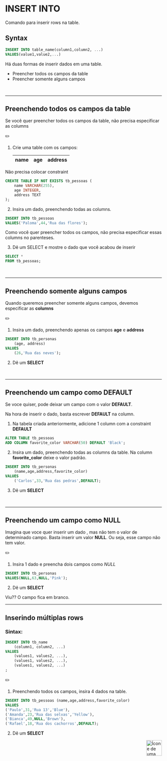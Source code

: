 # INSERT INTO
Comando para inserir rows na table.




## Syntax
```sql
INSERT INTO table_name(column1,column2, ...)
VALUES(value1,value2,...)
```



Há duas formas de inserir dados em uma table.

* Preencher todos os campos da table
* Preencher somente alguns campos

<br>
<hr>

## Preenchendo todos os campos da table
Se você quer preencher todos os campos da table, não precisa especificar as columns

:pencil2:

1. Crie uma table com os campos:

    | name | age | address |
    | ---  | --- | ------- |


Não precisa colocar constraint

```sql
CREATE TABLE IF NOT EXISTS tb_pessoas (
    name VARCHAR(255),
    age INTEGER,
    address TEXT
);
```

2. Insira um dado, preenchendo todas as columns.
```sql
INSERT INTO tb_pessoas
VALUES('Paloma',44,'Rua das flores');
```

Como você quer preencher todos os campos, não precisa especificar essas columns no parenteses.

3. Dê um SELECT e mostre o dado que você acabou de inserir
```sql
SELECT *
FROM tb_pessoas;
```
<br>
<hr>

## Preenchendo somente alguns campos
Quando queremos preencher somente alguns campos, devemos especificar as **columns**

:pencil2:

1. Insira um dado, preenchendo apenas os campos **age** e **address**
```sql
INSERT INTO tb_personas
    (age, address)
VALUES
    (26,'Rua das neves');
```

2. Dê um **SELECT**

<br>
<hr>

## Preenchendo um campo como DEFAULT
Se voce quiser, pode deixar um campo com o valor **DEFAULT**.

Na hora de inserir o dado, basta escrever **DEFAULT** na column.

1. Na tabela criada anteriormente, adicione 1 column com a constraint **DEFAULT**

```sql
ALTER TABLE tb_pessoas
ADD COLUMN favorite_color VARCHAR(50) DEFAULT 'Black';
```

2. Insira um dado, preenchendo todas as columns da table. Na column **favorite_color** deixe o valor padrão.

```sql
INSERT INTO tb_personas
    (name,age,address,favorite_color)
VALUES
    ('Carlos',33,'Rua das pedras',DEFAULT);
```

3. Dê um **SELECT**

<br>
<hr>



## Preenchendo um campo como NULL
Imagina que voce quer inserir um dado , mas não tem o valor de determinado campo. Basta inserir um valor **NULL**. Ou seja, esse campo não tem valor.



:pencil2:

1. Insira 1 dado e preencha dois campos como *NULL*

```sql
INSERT INTO tb_personas
VALUES(NULL,63,NULL,'Pink');
```

2. Dê um **SELECT**

Viu?? O campo fica em branco.
<br>
<hr>

## Inserindo múltiplas rows

### Sintax:
```sql
INSERT INTO tb_name
    (column1, column2, ...)
VALUES
    (values1, values2, ...),
    (values1, values2, ...),
    (values1, values2, ...)
;
```

:pencil2:

1. Preenchendo todos os campos, insira 4 dados na table.

```sql
INSERT INTO tb_pessoas (name,age,address,favorite_color)
VALUES
('Paulo',31,'Rua 13','Blue'),
('Amanda',23,'Rua das selvas','Yellow'),
('Bianca',49,NULL,'Brown'),
('Rafael',18,'Rua dos cachorros',DEFAULT);
```

2. Dê um **SELECT**


<!-- Botão para o próximo resumo em ordem sequêncial -->
<a href="https://github.com/lGabrielDev/06.postgreSQL/blob/main/2.praticando/5.2.delete_from.md"><img alt="Ícone de uma seta apontada para direita, representando um link para a próxima página" src="https://cdn-icons-png.flaticon.com/512/8875/8875266.png" width="50px" height="50px" align="right"></a>
